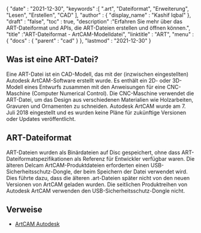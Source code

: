 {
  "date" : "2021-12-30",
  "keywords" :[ ".art", "Dateiformat", "Erweiterung", "Lesen", "Erstellen", "CAD" ],
  "author" : {
    "display_name" : "Kashif Iqbal"
},
  "draft" : "false",
  "toc" : true,
  "description" :"Erfahren Sie mehr über das ART-Dateiformat und APIs, die ART-Dateien erstellen und öffnen können.",
  "title" :"ART-Dateiformat - ArtCAM-Modelldatei",
  "linktitle" : "ART",
  "menu" : {
    "docs" : {
      "parent" : "cad"
}
},
  "lastmod" : "2021-12-30"
}

## Was ist eine ART-Datei?

Eine ART-Datei ist ein CAD-Modell, das mit der (inzwischen eingestellten) Autodesk ArtCAM-Software erstellt wurde. Es enthält ein 2D- oder 3D-Modell eines Entwurfs zusammen mit den Anweisungen für eine CNC-Maschine (Computer Numerical Control). Die CNC-Maschine verwendet die ART-Datei, um das Design aus verschiedenen Materialien wie Holzarbeiten, Gravuren und Ornamenten zu schneiden. Autodesk ArtCAM wurde am 7. Juli 2018 eingestellt und es wurden keine Pläne für zukünftige Versionen oder Updates veröffentlicht.

## ART-Dateiformat

ART-Dateien wurden als Binärdateien auf Disc gespeichert, ohne dass ART-Dateiformatspezifikationen als Referenz für Entwickler verfügbar waren. Die älteren Delcam ArtCAM-Produktdateien erforderten einen USB-Sicherheitsschutz-Dongle, der beim Speichern der Datei verwendet wird. Dies führte dazu, dass die älteren .art-Dateien später nicht von den neuen Versionen von ArtCAM geladen wurden. Die seitlichen Produktreihen von Autodesk ArtCAM verwenden den USB-Sicherheitsschutz-Dongle nicht.

## Verweise

* [ArtCAM Autodesk](https://www.autodesk.com/products/artcam/overview)


